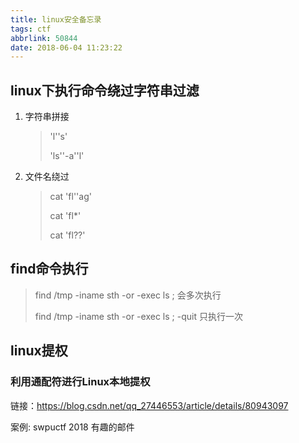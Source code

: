 ```yaml
---
title: linux安全备忘录
tags: ctf
abbrlink: 50844
date: 2018-06-04 11:23:22
---
```


## linux下执行命令绕过字符串过滤

1. 字符串拼接

   > 'l''s'
   >
   > 'ls''-a''l'

2. 文件名绕过

   > cat 'fl''ag'
   >
   > cat 'fl*'
   >
   > cat 'fl??'

## find命令执行

> find /tmp -iname sth -or -exec ls \;                会多次执行
>
> find /tmp -iname sth -or -exec ls \; -quit        只执行一次

## linux提权

### 利用通配符进行Linux本地提权

链接：https://blog.csdn.net/qq_27446553/article/details/80943097

案例: swpuctf 2018 有趣的邮件



